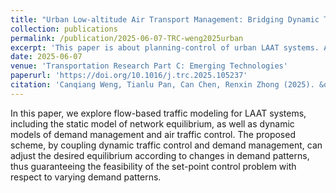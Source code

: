 ```yaml
---
title: "Urban Low-altitude Air Transport Management: Bridging Dynamic Traffic Control and Static Network Equilibrium"
collection: publications
permalink: /publication/2025-06-07-TRC-weng2025urban
excerpt: 'This paper is about planning-control of urban LAAT systems. An MFD-based approach is proposed.'
date: 2025-06-07
venue: 'Transportation Research Part C: Emerging Technologies'
paperurl: 'https://doi.org/10.1016/j.trc.2025.105237'
citation: 'Canqiang Weng, Tianlu Pan, Can Chen, Renxin Zhong (2025). &quot;Urban Low-altitude Air Transport Management: Bridging Dynamic Traffic Control and Static Network Equilibrium.&quot; <i>Transportation Research Part C: Emerging Technologies</i>. 178: 105237.'
---
```


In this paper, we explore flow-based traffic modeling for LAAT systems, including the static model of network equilibrium, as well as dynamic models of demand management and air traffic control. The proposed scheme, by coupling dynamic traffic control and demand management, can adjust the desired equilibrium according to changes in demand patterns, thus guaranteeing the feasibility of the set-point control problem with respect to varying demand patterns.
